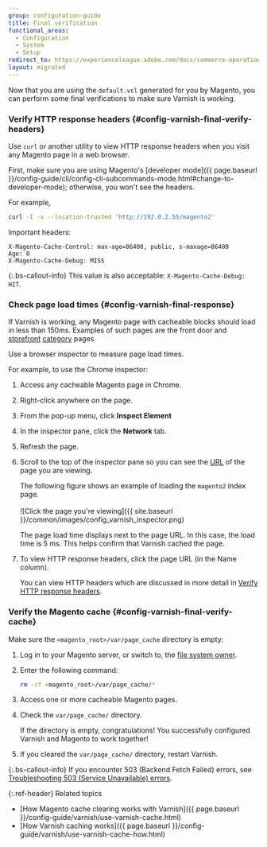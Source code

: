```yaml
---
group: configuration-guide
title: Final verification
functional_areas:
  - Configuration
  - System
  - Setup
redirect_to: https://experienceleague.adobe.com/docs/commerce-operations/configuration-guide/cache/config-varnish-final.html
layout: migrated
---
```


Now that you are using the `default.vcl` generated for you by Magento, you can perform some final verifications to make sure Varnish is working.

### Verify HTTP response headers {#config-varnish-final-verify-headers}

Use `curl` or another utility to view HTTP response headers when you visit any Magento page in a web browser.

First, make sure you are using Magento's [developer mode]({{ page.baseurl }}/config-guide/cli/config-cli-subcommands-mode.html#change-to-developer-mode); otherwise, you won't see the headers.

For example,

```bash
curl -I -v --location-trusted 'http://192.0.2.55/magento2'
```

Important headers:

```terminal
X-Magento-Cache-Control: max-age=86400, public, s-maxage=86400
Age: 0
X-Magento-Cache-Debug: MISS
```

{:.bs-callout-info}
This value is also acceptable: `X-Magento-Cache-Debug: HIT`.

### Check page load times {#config-varnish-final-response}

If Varnish is working, any Magento page with cacheable blocks should load in less than 150ms. Examples of such pages are the front door and [storefront](https://glossary.magento.com/storefront) [category](https://glossary.magento.com/category) pages.

Use a browser inspector to measure page load times.

For example, to use the Chrome inspector:

1. Access any cacheable Magento page in Chrome.
1. Right-click anywhere on the page.
1. From the pop-up menu, click **Inspect Element**
1. In the inspector pane, click the **Network** tab.
1. Refresh the page.
1. Scroll to the top of the inspector pane so you can see the [URL](https://glossary.magento.com/url) of the page you are viewing.

   The following figure shows an example of loading the `magento2` index page.<br><br>
   ![Click the page you're viewing]({{ site.baseurl }}/common/images/config_varnish_inspector.png)

   The page load time displays next to the page URL. In this case, the load time is 5 ms. This helps confirm that Varnish cached the page.

1. To view HTTP response headers, click the page URL (in the Name column).

   You can view HTTP headers which are discussed in more detail in [Verify HTTP response headers](#config-varnish-final-verify-headers).

### Verify the Magento cache {#config-varnish-final-verify-cache}

Make sure the `<magento_root>/var/page_cache` directory is empty:

1. Log in to your Magento server, or switch to, the [file system owner](https://glossary.magento.com/magento-file-system-owner).
1. Enter the following command:

   ```bash
   rm -rf <magento_root>/var/page_cache/*
   ```

1. Access one or more cacheable Magento pages.
1. Check the `var/page_cache/` directory.

   If the directory is empty, congratulations! You successfully configured Varnish and Magento to work together!

1. If you cleared the `var/page_cache/` directory, restart Varnish.

 {:.bs-callout-info}
If you encounter 503 (Backend Fetch Failed) errors, see [Troubleshooting 503 (Service Unavailable) errors](https://support.magento.com/hc/en-us/articles/360034631211).

{:.ref-header}
Related topics

*  [How Magento cache clearing works with Varnish]({{ page.baseurl }}/config-guide/varnish/use-varnish-cache.html)
*  [How Varnish caching works]({{ page.baseurl }}/config-guide/varnish/use-varnish-cache-how.html)
